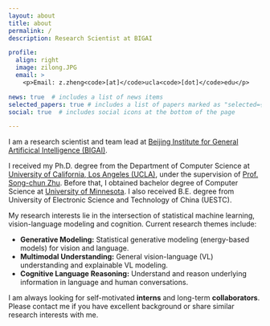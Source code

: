 ```yaml
---
layout: about
title: about
permalink: /
description: Research Scientist at BIGAI

profile:
  align: right
  image: zilong.JPG
  email: >
    <p>Email: z.zheng<code>[at]</code>ucla<code>[dot]</code>edu</p>

news: true  # includes a list of news items
selected_papers: true # includes a list of papers marked as "selected={true}"
social: true  # includes social icons at the bottom of the page

---
```

I am a research scientist and team lead at [Beijing Institute for General Artificical Intelligence (BIGAI)](https://bigai.ai/).

I received my Ph.D. degree from the Department of Computer Science at [University of California, Los Angeles (UCLA)](https://www.cs.ucla.edu/), under the supervision of [Prof. Song-chun Zhu](http://www.stat.ucla.edu/~sczhu/). Before that, I obtained bachelor degree of Computer Science at [University of Minnesota](https://twin-cities.umn.edu/). I also received B.E. degree from University of Electronic Science and Technology of China (UESTC). 

My research interests lie in the intersection of statistical machine learning, vision-language modeling and cognition. Current research themes include:
- **Generative Modeling:** Statistical generative modeling (energy-based models) for vision and language.
- **Multimodal Understanding:** General vision-language (VL) understanding and explainable VL modeling.
- **Cognitive Language Reasoning:** Understand and reason underlying information in language and human conversations.

I am always looking for self-motivated **interns** and long-term **collaborators**. Please contact me if you have excellent background or share similar research interests with me.
